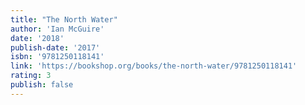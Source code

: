 ```yaml
---
title: "The North Water"
author: 'Ian McGuire'
date: '2018'
publish-date: '2017'
isbn: '9781250118141'
link: 'https://bookshop.org/books/the-north-water/9781250118141'
rating: 3
publish: false
---
```

